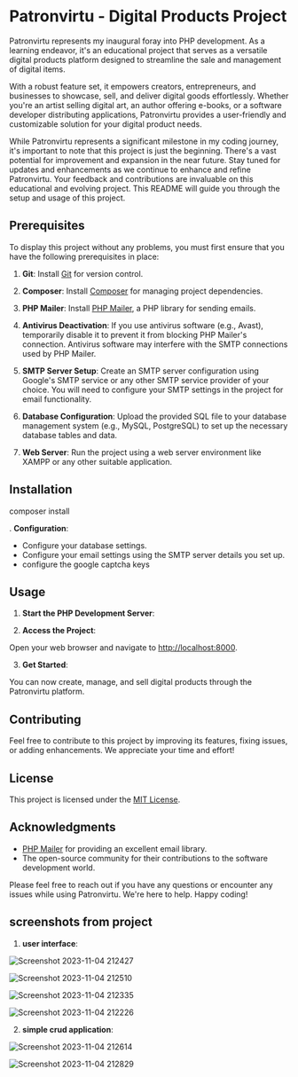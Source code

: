 # Patronvirtu - Digital Products Project

Patronvirtu represents my inaugural foray into PHP development. As a learning endeavor, it's an educational project that serves as a versatile digital products platform designed to streamline the sale and management of digital items.

With a robust feature set, it empowers creators, entrepreneurs, and businesses to showcase, sell, and deliver digital goods effortlessly. Whether you're an artist selling digital art, an author offering e-books, or a software developer distributing applications, Patronvirtu provides a user-friendly and customizable solution for your digital product needs.

While Patronvirtu represents a significant milestone in my coding journey, it's important to note that this project is just the beginning. There's a vast potential for improvement and expansion in the near future. Stay tuned for updates and enhancements as we continue to enhance and refine Patronvirtu. Your feedback and contributions are invaluable on this educational and evolving project.
This README will guide you through the setup and usage of this project.

## Prerequisites

To display this project without any problems, you must first ensure that you have the following prerequisites in place:

1. **Git**: Install [Git](https://git-scm.com/) for version control.

2. **Composer**: Install [Composer](https://getcomposer.org/) for managing project dependencies.

3. **PHP Mailer**: Install [PHP Mailer](https://github.com/PHPMailer/PHPMailer), a PHP library for sending emails.

4. **Antivirus Deactivation**: If you use antivirus software (e.g., Avast), temporarily disable it to prevent it from blocking PHP Mailer's connection. Antivirus software may interfere with the SMTP connections used by PHP Mailer.

5. **SMTP Server Setup**: Create an SMTP server configuration using Google's SMTP service or any other SMTP service provider of your choice. You will need to configure your SMTP settings in the project for email functionality.

6. **Database Configuration**: Upload the provided SQL file to your database management system (e.g., MySQL, PostgreSQL) to set up the necessary database tables and data.

7. **Web Server**: Run the project using a web server environment like XAMPP or any other suitable application.

## Installation

composer install


. **Configuration**:

- Configure your database settings.
- Configure your email settings using the SMTP server details you set up.
- configure the google captcha keys 

## Usage

1. **Start the PHP Development Server**:

2. **Access the Project**:

Open your web browser and navigate to [http://localhost:8000](http://localhost:8000).

3. **Get Started**:

You can now create, manage, and sell digital products through the Patronvirtu platform.

## Contributing

Feel free to contribute to this project by improving its features, fixing issues, or adding enhancements. We appreciate your time and effort!

## License

This project is licensed under the [MIT License](LICENSE).

## Acknowledgments

- [PHP Mailer](https://github.com/PHPMailer/PHPMailer) for providing an excellent email library.
- The open-source community for their contributions to the software development world.

Please feel free to reach out if you have any questions or encounter any issues while using Patronvirtu. We're here to help. Happy coding!
## screenshots from project
1. **user interface**:

   
![Screenshot 2023-11-04 212427](https://github.com/Mansourma/patronvirtu/assets/106098320/92e69a37-fb3b-4137-bf6e-4e844c5a74bb)

![Screenshot 2023-11-04 212510](https://github.com/Mansourma/patronvirtu/assets/106098320/29d80076-f25c-42d4-af50-a1b2b57e4196)

![Screenshot 2023-11-04 212335](https://github.com/Mansourma/patronvirtu/assets/106098320/9d99363f-8c48-4e40-b29c-59d0109fb394)

![Screenshot 2023-11-04 212226](https://github.com/Mansourma/patronvirtu/assets/106098320/668fa34c-639f-4f15-90e0-6a1a544ee8d0)


2. **simple crud application**:

   
![Screenshot 2023-11-04 212614](https://github.com/Mansourma/patronvirtu/assets/106098320/bfc10244-abb9-4654-a99c-413c97377209)

![Screenshot 2023-11-04 212829](https://github.com/Mansourma/patronvirtu/assets/106098320/faf2317e-eda9-45b1-b6d6-6df338e6f4d6)




